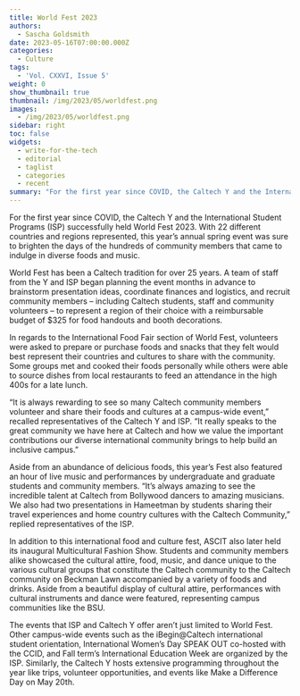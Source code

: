 ```yaml
---
title: World Fest 2023
authors:
  - Sascha Goldsmith
date: 2023-05-16T07:00:00.000Z
categories:
  - Culture
tags:
  - 'Vol. CXXVI, Issue 5'
weight: 0
show_thumbnail: true
thumbnail: /img/2023/05/worldfest.png
images:
  - /img/2023/05/worldfest.png
sidebar: right
toc: false
widgets:
  - write-for-the-tech
  - editorial
  - taglist
  - categories
  - recent
summary: "For the first year since COVID, the Caltech Y and the International Student Programs (ISP) successfully held World Fest 2023. With 22 different countries and regions represented, this year’s annual spring event was sure to brighten the days of the hundreds of community members that came to indulge in diverse foods and music.\_"
---
```


For the first year since COVID, the Caltech Y and the International Student Programs (ISP) successfully held World Fest 2023. With 22 different countries and regions represented, this year’s annual spring event was sure to brighten the days of the hundreds of community members that came to indulge in diverse foods and music. 

World Fest has been a Caltech tradition for over 25 years. A team of staff from the Y and ISP began planning the event months in advance to brainstorm presentation ideas, coordinate finances and logistics, and recruit community members – including Caltech students, staff and community volunteers – to represent a region of their choice with a reimbursable budget of $325 for food handouts and booth decorations.

In regards to the International Food Fair section of World Fest, volunteers were asked to prepare or purchase foods and snacks that they felt would best represent their countries and cultures to share with the community. Some groups met and cooked their foods personally while others were able to source dishes from local restaurants to feed an attendance in the high 400s for a late lunch.

“It is always rewarding to see so many Caltech community members volunteer and share their foods and cultures at a campus-wide event,” recalled representatives of the Caltech Y and ISP. “It really speaks to the great community we have here at Caltech and how we value the important contributions our diverse international community brings to help build an inclusive campus.”

Aside from an abundance of delicious foods, this year’s Fest also featured an hour of live music and performances by undergraduate and graduate students and community members. “It’s always amazing to see the incredible talent at Caltech from Bollywood dancers to amazing musicians. We also had two presentations in Hameetman by students sharing their travel experiences and home country cultures with the Caltech Community,” replied representatives of the ISP.

In addition to this international food and culture fest, ASCIT also later held its inaugural Multicultural Fashion Show. Students and community members alike showcased the cultural attire, food, music, and dance unique to the various cultural groups that constitute the Caltech community to the Caltech community on Beckman Lawn accompanied by a variety of foods and drinks. Aside from a beautiful display of cultural attire, performances with cultural instruments and dance were featured, representing campus communities like the BSU.

The events that ISP and Caltech Y offer aren’t just limited to World Fest. Other campus-wide events such as the iBegin@Caltech international student orientation, International Women’s Day SPEAK OUT co-hosted with the CCID, and Fall term’s International Education Week are organized by the ISP. Similarly, the Caltech Y hosts extensive programming throughout the year like trips, volunteer opportunities, and events like Make a Difference Day on May 20th. 
